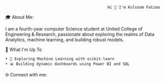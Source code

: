                                                  Hi 👋 I'm Kulsoom Fatima
🎓 About Me:

I am a fourth-year computer Science student at United College of Engineering & Research, passionate about exploring the realms of Data Analytics, machine learning, and building robust models.

🚀 What I'm Up To

	• 🤖 Exploring Machine Learning with scikit-learn
	• 📊 Building dynamic dashboards using Power BI and SQL

🌐 Connect with me:

